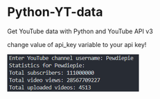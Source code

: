 # Python-YT-data
Get YouTube data with Python and YouTube API v3

change value of api_key variable to your api key!

![RadmeImg](https://github.com/josippr/Python-YT-data/blob/main/assets/readme_img.PNG)
